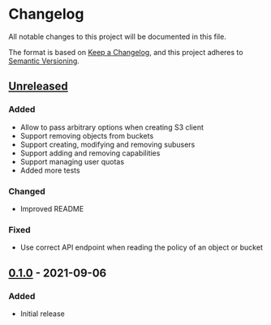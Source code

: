 # Changelog
All notable changes to this project will be documented in this file.

The format is based on [Keep a Changelog](https://keepachangelog.com/en/1.0.0/),
and this project adheres to [Semantic Versioning](https://semver.org/spec/v2.0.0.html).

## [Unreleased]
### Added
- Allow to pass arbitrary options when creating S3 client
- Support removing objects from buckets
- Support creating, modifying and removing subusers
- Support adding and removing capabilities
- Support managing user quotas
- Added more tests
### Changed
- Improved README
### Fixed
- Use correct API endpoint when reading the policy of an object or bucket

## [0.1.0] - 2021-09-06
### Added
- Initial release

[Unreleased]: https://github.com/lbausch/php-ceph-radosgw-admin/compare/v0.1.0...HEAD
[0.1.0]: https://github.com/lbausch/php-ceph-radosgw-admin/releases/tag/v0.1.0
